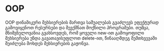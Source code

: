 # __OOP__
OOP
დინამიკური მეხსიერების მართვა საშუალებას გვაძლევს ეფექტურად გამოვიყენოთ რესურსები და შევქმნათ მოქნილი პროგრამები. თუმცა, მნიშვნელოვანია გვახსოვდეს, რომ ყოველი new-ით გამოყოფილი მეხსიერება უნდა გავათავისუფლოთ delete-ით, წინააღმდეგ შემთხვევაში შეიძლება მოხდეს მეხსიერების გაჟონვა.
